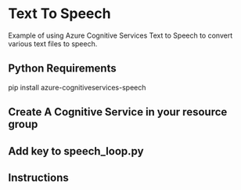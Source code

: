 # Text To Speech
Example of using Azure Cognitive Services Text to Speech to convert various text files to speech.

## Python Requirements
pip install azure-cognitiveservices-speech

## Create A Cognitive Service in your resource group

## Add key to speech_loop.py

## Instructions




